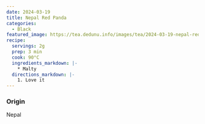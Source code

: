 ```yaml
---
date: 2024-03-19
title: Nepal Red Panda
categories:
  - Black
featured_image: https://tea.dedunu.info/images/tea/2024-03-19-nepal-red-panda-1.jpg
recipe:
  servings: 2g
  prep: 3 min
  cook: 90°C
  ingredients_markdown: |-
    * Malty
  directions_markdown: |-
    1. Love it
---
```


### Origin

Nepal
